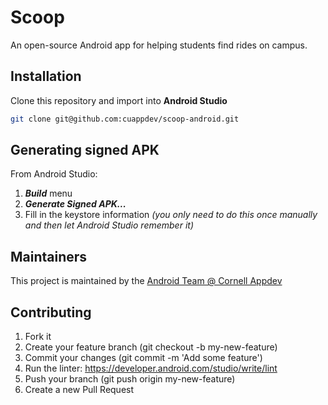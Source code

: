 # Scoop
An open-source Android app for helping students find rides on campus.

## Installation
Clone this repository and import into **Android Studio**
```bash
git clone git@github.com:cuappdev/scoop-android.git
```

## Generating signed APK
From Android Studio:
1. ***Build*** menu
2. ***Generate Signed APK...***
3. Fill in the keystore information *(you only need to do this once manually and then let Android Studio remember it)*

## Maintainers
This project is maintained by the [Android Team @ Cornell Appdev](https://www.cornellappdev.com/team)

## Contributing

1. Fork it
2. Create your feature branch (git checkout -b my-new-feature)
3. Commit your changes (git commit -m 'Add some feature')
4. Run the linter: https://developer.android.com/studio/write/lint
5. Push your branch (git push origin my-new-feature)
6. Create a new Pull Request
